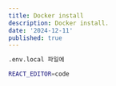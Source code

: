 ```yaml
---
title: Docker install
description: Docker install.
date: '2024-12-11'
published: true
---
```


```bash
.env.local 파일에

REACT_EDITOR=code
```
